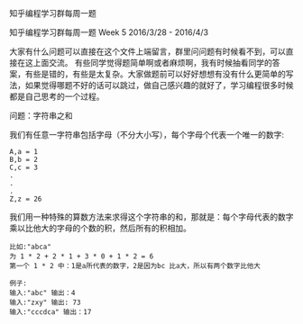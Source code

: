 知乎编程学习群每周一题

知乎编程学习群每周一题 Week 5 2016/3/28 - 2016/4/3

大家有什么问题可以直接在这个文件上端留言，群里问问题有时候看不到，可以直接在这上面交流。
有些同学觉得题简单啊或者麻烦啊，我有时候抽看同学的答案，有些是错的，有些是太复杂。大家做题前可以好好想想有没有什么更简单的写法，如果觉得哪题不好的话可以跳过，做自己感兴趣的就好了，学习编程很多时候都是自己思考的一个过程。


问题：字符串之和

我们有任意一字符串包括字母（不分大小写），每个字母个代表一个唯一的数字:
	
	A,a = 1
	B,b = 2
	C,c = 3
	.
	.
	.
	Z,z = 26
	
	
我们用一种特殊的算数方法来求得这个字符串的和，那就是：每个字母代表的数字乘以比他大的字母的个数的积，然后所有的积相加。
	
	比如:"abca"
	为 1 * 2 + 2 * 1 + 3 * 0 + 1 * 2 = 6
	第一个 1 * 2 中：1是a所代表的数字，2是因为bc 比a大，所以有两个数字比他大

	例子:
	输入:"abc" 输出：4
	输入:"zxy" 输出: 73
	输入:"cccdca" 输出：17
